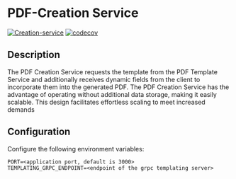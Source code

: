 # PDF-Creation Service

[![Creation-service](https://github.com/hingew/hsfl-master-ai-cloud-engineering/actions/workflows/creation-service.yml/badge.svg?branch=develop)](https://github.com/hingew/hsfl-master-ai-cloud-engineering/actions/workflows/creation-service.yml)
[![codecov](https://codecov.io/gh/hingew/hsfl-master-ai-cloud-engineering/graph/badge.svg?token=CDPMA4XLME&flag=creation-service)](https://codecov.io/gh/hingew/hsfl-master-ai-cloud-engineering)

## Description

The PDF Creation Service requests the template from the PDF Template Service and additionally receives dynamic fields from the client to incorporate them into the generated PDF. The PDF Creation Service has the advantage of operating without additional data storage, making it easily scalable. This design facilitates effortless scaling to meet increased demands

## Configuration
Configure the following environment variables:

```
PORT=<application port, default is 3000>
TEMPLATING_GRPC_ENDPOINT=<endpoint of the grpc templating server>
```


